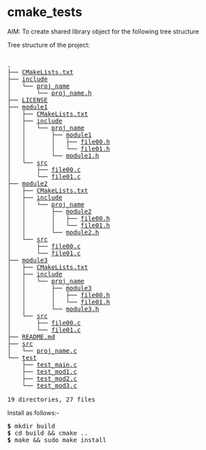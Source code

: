# cmake_tests
AIM: To create shared library object for the following tree structure

Tree structure of the project:
<pre></code>
.
├── <a href = CMakeLists.txt>CMakeLists.txt</a>
├── <a href = https://github.com/dev-tronifier/cmake_tests/tree/main/include>include</a>
│   └── <a href = https://github.com/dev-tronifier/cmake_tests/tree/main/include/proj_name>proj_name</a>
│       └── <a href = include/proj_name/proj_name.h>proj_name.h</a>
├── <a href = LICENSE>LICENSE</a>
├── <a href = https://github.com/dev-tronifier/cmake_tests/tree/main/module1>module1</a>
│   ├── <a href = module1/CMakeLists.txt>CMakeLists.txt</a>
│   ├── <a href = https://github.com/dev-tronifier/cmake_tests/tree/main/module1/include>include</a>
│   │   └── <a href = https://github.com/dev-tronifier/cmake_tests/tree/main/module1/include/proj_name>proj_name</a>
│   │       ├── <a href = https://github.com/dev-tronifier/cmake_tests/tree/main/module1/include/proj_name/module1>module1</a>
│   │       │   ├── <a href = module1/include/proj_name/module1/file00.h>file00.h</a>
│   │       │   └── <a href = module1/include/proj_name/module1/file01.h>file01.h</a>
│   │       └── <a href = module1/include/proj_name/module1.h>module1.h</a>
│   └── <a href = https://github.com/dev-tronifier/cmake_tests/tree/main/module1/src>src</a>
│       ├── <a href = module1/src/file00.c>file00.c</a>
│       └── <a href = module1/src/file01.c>file01.c</a>
├── <a href = https://github.com/dev-tronifier/cmake_tests/tree/main/module2>module2</a>
│   ├── <a href = module2/CMakeLists.txt>CMakeLists.txt</a>
│   ├── <a href = https://github.com/dev-tronifier/cmake_tests/tree/main/module2/include>include</a>
│   │   └── <a href = https://github.com/dev-tronifier/cmake_tests/tree/main/module2/include/proj_name>proj_name</a>
│   │       ├── <a href = https://github.com/dev-tronifier/cmake_tests/tree/main/module2/include/proj_name/module2>module2</a>
│   │       │   ├── <a href = module2/include/proj_name/module2/file00.h>file00.h</a>
│   │       │   └── <a href = module2/include/proj_name/module2/file01.h>file01.h</a>
│   │       └── <a href = module2/include/proj_name/module2.h>module2.h</a>
│   └── <a href = https://github.com/dev-tronifier/cmake_tests/tree/main/module2/src>src</a>
│       ├── <a href = module2/src/file00.c>file00.c</a>
│       └── <a href = module2/src/file01.c>file01.c</a>
├── <a href = https://github.com/dev-tronifier/cmake_tests/tree/main/module3>module3</a>
│   ├── <a href = module3/CMakeLists.txt>CMakeLists.txt</a>
│   ├── <a href = https://github.com/dev-tronifier/cmake_tests/tree/main/module3/include>include</a>
│   │   └── <a href = https://github.com/dev-tronifier/cmake_tests/tree/main/module3/include/proj_name>proj_name</a>
│   │       ├── <a href = https://github.com/dev-tronifier/cmake_tests/tree/main/module3/include/proj_name/module3>module3</a>
│   │       │   ├── <a href = module3/include/proj_name/module3/file00.h>file00.h</a>
│   │       │   └── <a href = module3/include/proj_name/module3/file01.h>file01.h</a>
│   │       └── <a href = module3/include/proj_name/module3.h>module3.h</a>
│   └── <a href = https://github.com/dev-tronifier/cmake_tests/tree/main/module3/src>src</a>
│       ├── <a href = module3/src/file00.c>file00.c</a>
│       └── <a href = module3/src/file01.c>file01.c</a>
├── <a href = README.md>README.md</a>
├── <a href = https://github.com/dev-tronifier/cmake_tests/tree/main/src>src</a>
│   └── <a href = src/proj_name.c>proj_name.c</a>
└── <a href = https://github.com/dev-tronifier/cmake_tests/tree/main/test>test</a>
    ├── <a href = test/test_main.c>test_main.c</a>
    ├── <a href = test/test_mod1.c>test_mod1.c</a>
    ├── <a href = test/test_mod2.c>test_mod2.c</a>
    └── <a href = test/test_mod3.c>test_mod3.c</a>

19 directories, 27 files
</code></pre>

Install as follows:-
<pre>
<b>$</b> mkdir build
<b>$</b> cd build && cmake ..
<b>$</b> make && sudo make install
</pre>
